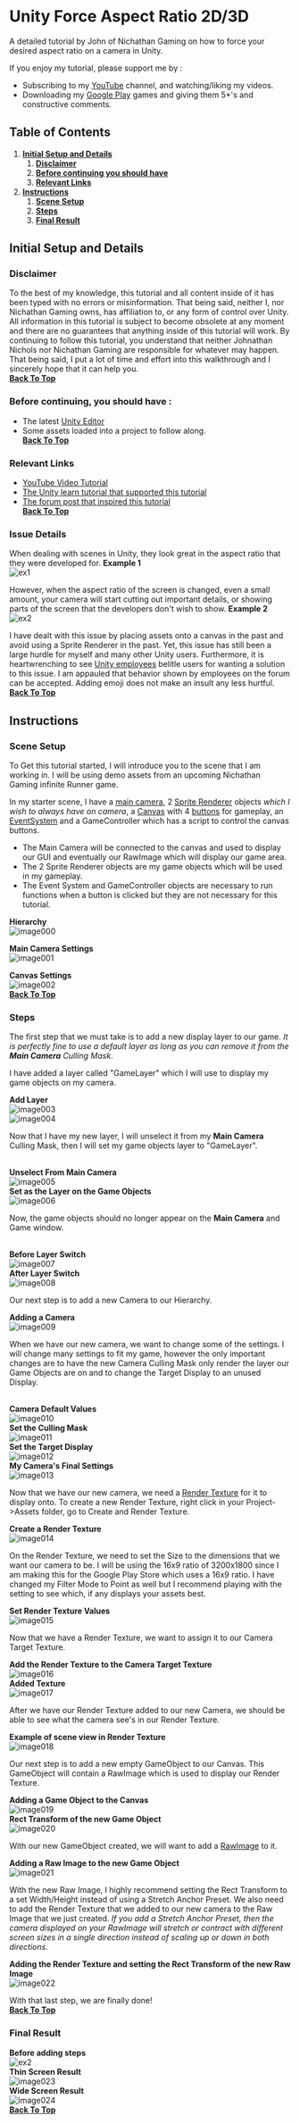 # Unity Force Aspect Ratio 2D/3D
A detailed tutorial by John of Nichathan Gaming on how to force your desired aspect ratio on a camera in Unity.

If you enjoy my tutorial, please support me by : 
- Subscribing to my [YouTube](https://www.youtube.com/@nichathangaming) channel, and watching/liking my videos.
- Downloading my [Google Play](https://play.google.com/store/apps/dev?id=5505294983591200024) games and giving them 5*'s and constructive comments.

## Table of Contents
1. **[Initial Setup and Details](#Initial-Setup-and-Details)**
   1. **[Disclaimer](#Disclaimer)**
   2. **[Before continuing you should have](#Before-continuing-you-should-have)**
   3. **[Relevant Links](#Relevant-Links)**
2. **[Instructions](#Instructions)**
   1. **[Scene Setup](#Scene-Setup)**
   2. **[Steps](#Steps)**
   3. **[Final Result](#Final-Result)**

## Initial Setup and Details
### Disclaimer
To the best of my knowledge, this tutorial and all content inside of it has been typed with no errors or misinformation. That being said, neither I, nor Nichathan Gaming owns, has affiliation to, or any form of control over Unity. All information in this tutorial is subject to become obsolete at any moment and there are no guarantees that anything inside of this tutorial will work. By continuing to follow this tutorial, you understand that neither Johnathan Nichols nor Nichathan Gaming are responsible for whatever may happen. That being said, I put a lot of time and effort into this walkthrough and I sincerely hope that it can help you.
</br>**[Back To Top](#Table-of-Contents)**

### Before continuing, you should have :
- The latest [Unity Editor](https://unity.com/download)
- Some assets loaded into a project to follow along.
</br>**[Back To Top](#Table-of-Contents)**

### Relevant Links
- [YouTube Video Tutorial](https://www.youtube.com/watch?v=xZdW-avT5UA)
- [The Unity learn tutorial that supported this tutorial](https://learn.unity.com/tutorial/5c5151b9edbc2a0020694df6)
- [The forum post that inspired this tutorial](https://forum.unity.com/threads/how-do-i-force-the-game-to-run-at-a-given-aspect-ratio.1258797/)
</br>**[Back To Top](#Table-of-Contents)**

### Issue Details
When dealing with scenes in Unity, they look great in the aspect ratio that they were developed for.
**Example 1**
</br>![ex1](https://user-images.githubusercontent.com/103794085/222946804-57dbfa74-7f70-42fe-a1de-cb7769d998bf.png)

However, when the aspect ratio of the screen is changed, even a small amount, your camera will start cutting out important details, or showing parts of the screen that the developers don't wish to show. 
**Example 2**
</br>![ex2](https://user-images.githubusercontent.com/103794085/222946929-78848e32-3955-4b67-b790-4c1d7fcce7ee.png)

I have dealt with this issue by placing assets onto a canvas in the past and avoid using a Sprite Renderer in the past. Yet, this issue has still been a large hurdle for myself and many other Unity users. Furthermore, it is heartwrenching to see [Unity employees](https://forum.unity.com/threads/how-do-i-force-the-game-to-run-at-a-given-aspect-ratio.1258797/#post-8004821) belitle users for wanting a solution to this issue. I am appauled that behavior shown by employees on the forum can be accepted. Adding emoji does not make an insult any less hurtful.
</br>**[Back To Top](#Table-of-Contents)**

## Instructions
### Scene Setup
To Get this tutorial started, I will introduce you to the scene that I am working in. I will be using demo assets from an upcoming Nichathan Gaming infinite Runner game. 

In my starter scene, I have a [main camera](https://docs.unity3d.com/ScriptReference/Camera-main.html), 2 [Sprite Renderer](https://docs.unity3d.com/ScriptReference/SpriteRenderer.html) objects *which I wish to always have on camera*, a [Canvas](https://docs.unity3d.com/Packages/com.unity.ugui@1.0/manual/UICanvas.html) with 4 [buttons](https://docs.unity3d.com/ScriptReference/UIElements.Button.html) for gameplay, an [EventSystem](https://docs.unity3d.com/Packages/com.unity.ugui@1.0/manual/EventSystem.html) and a GameController which has a script to control the canvas buttons.

- The Main Camera will be connected to the canvas and used to display our GUI and eventually our RawImage which will display our game area.
- The 2 Sprite Renderer objects are my game objects which will be used in my gameplay.
- The Event System and GameController objects are necessary to run functions when a button is clicked but they are not necessary for this tutorial.

**Hierarchy**
</br>![image000](https://user-images.githubusercontent.com/103794085/222947245-89367d7f-19ef-4c99-b9dd-cdda311e2767.png)

**Main Camera Settings**
</br>![image001](https://user-images.githubusercontent.com/103794085/222947596-c778ea63-903b-4aef-b6d4-d265125c3a9b.png)

**Canvas Settings**
</br>![image002](https://user-images.githubusercontent.com/103794085/222947633-36be9006-fecc-44c1-9fb3-99bf4b11535e.png)
</br>**[Back To Top](#Table-of-Contents)**

### Steps
The first step that we must take is to add a new display layer to our game. *It is perfectly fine to use a default layer as long as you can remove it from the **Main Camera** Culling Mask.*

I have added a layer called "GameLayer" which I will use to display my game objects on my camera.

**Add Layer**
</br>![image003](https://user-images.githubusercontent.com/103794085/222947825-462d1a4a-d128-426b-bdb8-4f27076ab13b.png)
</br>![image004](https://user-images.githubusercontent.com/103794085/222947858-0461bb14-5e34-416e-a8d4-c809276b0927.png)

Now that I have my new layer, I will unselect it from my **Main Camera** Culling Mask, then I will set my game objects layer to "GameLayer".

</br>**Unselect From Main Camera**
</br>![image005](https://user-images.githubusercontent.com/103794085/222948040-d039fd77-7c41-42ed-a6e8-226d2d680dde.png)
</br>**Set as the Layer on the Game Objects**
</br>![image006](https://user-images.githubusercontent.com/103794085/222948079-fa1ae80c-0505-4e8e-a145-cb99b33fefc0.png)
 
Now, the game objects should no longer appear on the **Main Camera** and Game window.

</br>**Before Layer Switch**
</br>![image007](https://user-images.githubusercontent.com/103794085/222948210-4c593899-e471-4fc4-8c80-33b76fe83fd5.png)
</br>**After Layer Switch**
</br>![image008](https://user-images.githubusercontent.com/103794085/222948252-59a20229-8b82-4265-98d8-7468c6a249b4.png)

Our next step is to add a new Camera to our Hierarchy.

**Adding a Camera**
</br>![image009](https://user-images.githubusercontent.com/103794085/222948391-3146561e-93c2-400c-8427-b136dd4dfa89.png)

When we have our new camera, we want to change some of the settings. I will change many settings to fit my game, however the only important changes are to have the new Camera Culling Mask only render the layer our Game Objects are on and to change the Target Display to an unused Display.

</br>**Camera Default Values**
</br>![image010](https://user-images.githubusercontent.com/103794085/222948495-6cc0ad5f-05e4-45ed-9f75-70857588ac04.png)
</br>**Set the Culling Mask**
</br>![image011](https://user-images.githubusercontent.com/103794085/222948521-b22f36de-4f48-456c-a4f1-c01404f28989.png)
</br>**Set the Target Display**
</br>![image012](https://user-images.githubusercontent.com/103794085/222948688-217344b2-bba9-42ab-b4c8-d44843f5ac08.png)
</br>**My Camera's Final Settings**
</br>![image013](https://user-images.githubusercontent.com/103794085/222948590-d1cbc09f-e37c-4d86-bfd7-08949743dd7b.png)

Now that we have our new camera, we need a [Render Texture](https://docs.unity3d.com/Manual/class-RenderTexture.html) for it to display onto. To create a new Render Texture, right click in your Project->Assets folder, go to Create and Render Texture.

**Create a Render Texture**
</br>![image014](https://user-images.githubusercontent.com/103794085/222948839-fd4637e2-89bd-4105-a93b-17be9240a30c.png)

On the Render Texture, we need to set the Size to the dimensions that we want our camera to be. I will be using the 16x9 ratio of 3200x1800 since I am making this for the Google Play Store which uses a 16x9 ratio. I have changed my Filter Mode to Point as well but I recommend playing with the setting to see which, if any displays your assets best.

**Set Render Texture Values**
</br>![image015](https://user-images.githubusercontent.com/103794085/222949009-faf462e5-016b-463a-a15b-3e35b1238d1b.png)

Now that we have a Render Texture, we want to assign it to our Camera Target Texture.

**Add the Render Texture to the Camera Target Texture**
</br>![image016](https://user-images.githubusercontent.com/103794085/222949079-02000614-e24b-4332-80f7-dfaf88095b9a.png)
</br>**Added Texture**
</br>![image017](https://user-images.githubusercontent.com/103794085/222949133-871314e5-ac79-4646-b361-e7b013975d65.png)

After we have our Render Texture added to our new Camera, we should be able to see what the camera see's in our Render Texture.

**Example of scene view in Render Texture**
</br>![image018](https://user-images.githubusercontent.com/103794085/222949245-e032c727-9323-4e1b-aa5c-aeb9a1f25b0e.png)

Our next step is to add a new empty GameObject to our Canvas. This GameObject will contain a RawImage which is used to display our Render Texture.

**Adding a Game Object to the Canvas**
</br>![image019](https://user-images.githubusercontent.com/103794085/222949325-3947c9ef-0433-45b7-bc7f-0147d15091b0.png)
</br>**Rect Transform of the new Game Object**
</br>![image020](https://user-images.githubusercontent.com/103794085/222949408-54f9c1f4-7cac-4935-9dc2-db959b943fc6.png)

With our new GameObject created, we will want to add a [RawImage](https://docs.unity3d.com/2018.3/Documentation/ScriptReference/UI.RawImage.html) to it.

**Adding a Raw Image to the new Game Object**
</br>![image021](https://user-images.githubusercontent.com/103794085/222949467-b7bde23f-9545-49ea-a624-4443dd075079.png)

With the new Raw Image, I highly recommend setting the Rect Transform to a set Width/Height instead of using a Stretch Anchor Preset. We also need to add the Render Texture that we added to our new camera to the Raw Image that we just created. *If you add a Stretch Anchor Preset, then the camera displayed on your RawImage will stretch or contract with different screen sizes in a single direction instead of scaling up or down in both directions.*

**Adding the Render Texture and setting the Rect Transform of the new Raw Image**
</br>![image022](https://user-images.githubusercontent.com/103794085/222949756-dc001ad7-d4a6-426b-9fe3-484a8b668c89.png)

With that last step, we are finally done!
</br>**[Back To Top](#Table-of-Contents)**

### Final Result
**Before adding steps**
</br>![ex2](https://user-images.githubusercontent.com/103794085/222946929-78848e32-3955-4b67-b790-4c1d7fcce7ee.png)
</br>**Thin Screen Result**
</br>![image023](https://user-images.githubusercontent.com/103794085/222949839-7412baba-2d33-44ee-8023-6fdc458331ca.png)
</br>**Wide Screen Result**
</br>![image024](https://user-images.githubusercontent.com/103794085/222949869-19a180fa-186d-4d02-b88e-afe681a3c794.png)
</br>**[Back To Top](#Table-of-Contents)**

